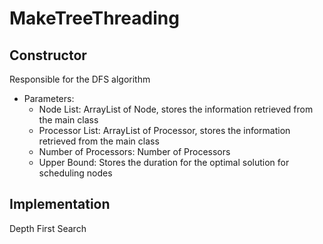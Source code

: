 # MakeTreeThreading

## Constructor
Responsible for the DFS algorithm
  - Parameters:
    - Node List: ArrayList of Node, stores the information retrieved from the main class
    - Processor List: ArrayList of Processor, stores the information retrieved from the main class
    - Number of Processors: Number of Processors
    - Upper Bound: Stores the duration for the optimal solution for scheduling nodes

## Implementation
Depth First Search

